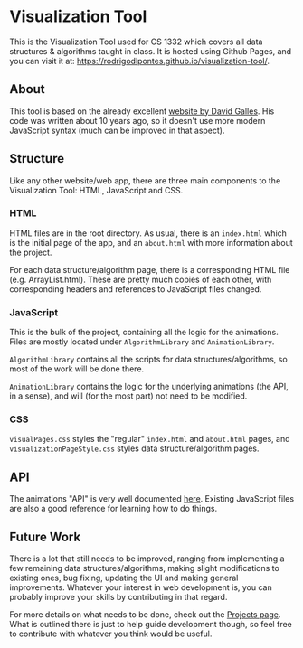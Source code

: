 # Visualization Tool
This is the Visualization Tool used for CS 1332 which covers all data structures & algorithms taught in class. It is hosted using Github Pages, and you can visit it at: https://rodrigodlpontes.github.io/visualization-tool/.

## About

This tool is based on the already excellent [website by David Galles](https://www.cs.usfca.edu/~galles/visualization). His code was written about 10 years ago, so it doesn't use more modern JavaScript syntax (much can be improved in that aspect).

## Structure

Like any other website/web app, there are three main components to the Visualization Tool: HTML, JavaScript and CSS.

### HTML

HTML files are in the root directory. As usual, there is an `index.html` which is the initial page of the app, and an `about.html` with more information about the project.

For each data structure/algorithm page, there is a corresponding HTML file (e.g. ArrayList.html). These are pretty much copies of each other, with corresponding headers and references to JavaScript files changed.

### JavaScript

This is the bulk of the project, containing all the logic for the animations. Files are mostly located under `AlgorithmLibrary` and `AnimationLibrary`.

`AlgorithmLibrary` contains all the scripts for data structures/algorithms, so most of the work will be done there.

`AnimationLibrary` contains the logic for the underlying animations (the API, in a sense), and will (for the most part) not need to be modified.

### CSS

`visualPages.css` styles the "regular" `index.html` and `about.html` pages, and `visualizationPageStyle.css` styles data structure/algorithm pages.

## API

The animations "API" is very well documented [here](https://www.cs.usfca.edu/~galles/visualization/source.html). Existing JavaScript files are also a good reference for learning how to do things.

## Future Work

There is a lot that still needs to be improved, ranging from implementing a few remaining data structures/algorithms, making slight modifications to existing ones, bug fixing, updating the UI and making general improvements. Whatever your interest in web development is, you can probably improve your skills by contributing in that regard.

For more details on what needs to be done, check out the [Projects page](https://github.gatech.edu/rpontes3/visualization-tool/projects). What is outlined there is just to help guide development though, so feel free to contribute with whatever you think would be useful.
